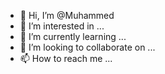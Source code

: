 - 👋 Hi, I’m @Muhammed
- 👀 I’m interested in ...
- 🌱 I’m currently learning ...
- 💞️ I’m looking to collaborate on ...
- 📫 How to reach me ...

<!---
Muhammed/Muhammed is a ✨ special ✨ repository because its `README.md` (this file) appears on your GitHub profile.
You can click the Preview link to take a look at your changes.
--->
